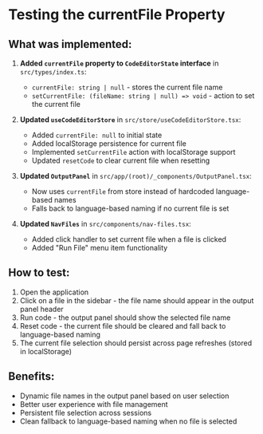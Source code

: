 # Testing the currentFile Property

## What was implemented:

1. **Added `currentFile` property to `CodeEditorState` interface** in `src/types/index.ts`:
   - `currentFile: string | null` - stores the current file name
   - `setCurrentFile: (fileName: string | null) => void` - action to set the current file

2. **Updated `useCodeEditorStore`** in `src/store/useCodeEditorStore.tsx`:
   - Added `currentFile: null` to initial state
   - Added localStorage persistence for current file
   - Implemented `setCurrentFile` action with localStorage support
   - Updated `resetCode` to clear current file when resetting

3. **Updated `OutputPanel`** in `src/app/(root)/_components/OutputPanel.tsx`:
   - Now uses `currentFile` from store instead of hardcoded language-based names
   - Falls back to language-based naming if no current file is set

4. **Updated `NavFiles`** in `src/components/nav-files.tsx`:
   - Added click handler to set current file when a file is clicked
   - Added "Run File" menu item functionality

## How to test:

1. Open the application
2. Click on a file in the sidebar - the file name should appear in the output panel header
3. Run code - the output panel should show the selected file name
4. Reset code - the current file should be cleared and fall back to language-based naming
5. The current file selection should persist across page refreshes (stored in localStorage)

## Benefits:

- Dynamic file names in the output panel based on user selection
- Better user experience with file management
- Persistent file selection across sessions
- Clean fallback to language-based naming when no file is selected
